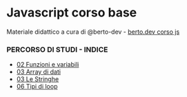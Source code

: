 # Javascript corso base
Materiale didattico a cura di @berto-dev - [berto.dev corso js](https://berto.dev/corsi.html)


### PERCORSO DI STUDI - INDICE

<ul>
  <li> <a href="https://github.com/js-rt-collection/js-basic-course-ita/blob/main/02-funzioni-e-variabili.md">02 Funzioni e variabili</a> </li>
  <li> <a href="https://github.com/js-rt-collection/js-basic-course-ita/blob/main/03-array-di-dati.md">03 Array di dati</a> </li>
  <li> <a href="https://github.com/js-rt-collection/js-basic-course-ita/blob/main/04-le-stringhe.md">03 Le Stringhe</a> </li>
  <li> <a href="https://github.com/js-rt-collection/js-basic-course-ita/blob/main/06-tipi-di-loop.md">06 Tipi di loop</a> </li>
</ul> 
